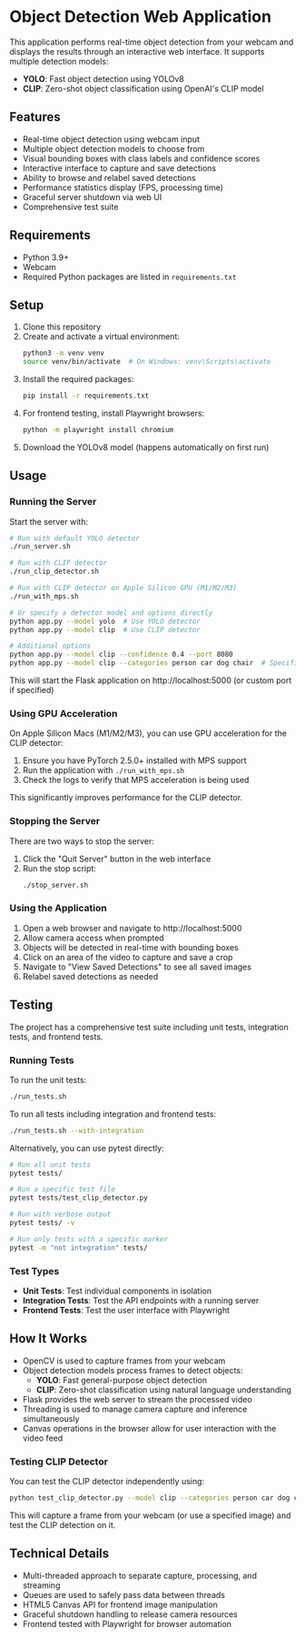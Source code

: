 # Object Detection Web Application

This application performs real-time object detection from your webcam and displays the results through an interactive web interface. It supports multiple detection models:

- **YOLO**: Fast object detection using YOLOv8
- **CLIP**: Zero-shot object classification using OpenAI's CLIP model

## Features

- Real-time object detection using webcam input 
- Multiple object detection models to choose from
- Visual bounding boxes with class labels and confidence scores
- Interactive interface to capture and save detections
- Ability to browse and relabel saved detections
- Performance statistics display (FPS, processing time)
- Graceful server shutdown via web UI
- Comprehensive test suite

## Requirements

- Python 3.9+
- Webcam
- Required Python packages are listed in `requirements.txt`

## Setup

1. Clone this repository
2. Create and activate a virtual environment:
   ```bash
   python3 -m venv venv
   source venv/bin/activate  # On Windows: venv\Scripts\activate
   ```
3. Install the required packages:
   ```bash
   pip install -r requirements.txt
   ```
4. For frontend testing, install Playwright browsers:
   ```bash
   python -m playwright install chromium
   ```
5. Download the YOLOv8 model (happens automatically on first run)

## Usage

### Running the Server

Start the server with:
```bash
# Run with default YOLO detector
./run_server.sh

# Run with CLIP detector
./run_clip_detector.sh

# Run with CLIP detector on Apple Silicon GPU (M1/M2/M3)
./run_with_mps.sh

# Or specify a detector model and options directly
python app.py --model yolo  # Use YOLO detector
python app.py --model clip  # Use CLIP detector

# Additional options
python app.py --model clip --confidence 0.4 --port 8080
python app.py --model clip --categories person car dog chair  # Specific categories for CLIP
```

This will start the Flask application on http://localhost:5000 (or custom port if specified)

### Using GPU Acceleration

On Apple Silicon Macs (M1/M2/M3), you can use GPU acceleration for the CLIP detector:

1. Ensure you have PyTorch 2.5.0+ installed with MPS support
2. Run the application with `./run_with_mps.sh`
3. Check the logs to verify that MPS acceleration is being used

This significantly improves performance for the CLIP detector.

### Stopping the Server

There are two ways to stop the server:
1. Click the "Quit Server" button in the web interface
2. Run the stop script:
   ```bash
   ./stop_server.sh
   ```

### Using the Application

1. Open a web browser and navigate to http://localhost:5000
2. Allow camera access when prompted
3. Objects will be detected in real-time with bounding boxes
4. Click on an area of the video to capture and save a crop
5. Navigate to "View Saved Detections" to see all saved images
6. Relabel saved detections as needed

## Testing

The project has a comprehensive test suite including unit tests, integration tests, and frontend tests.

### Running Tests

To run the unit tests:
```bash
./run_tests.sh
```

To run all tests including integration and frontend tests:
```bash
./run_tests.sh --with-integration
```

Alternatively, you can use pytest directly:
```bash
# Run all unit tests
pytest tests/

# Run a specific test file
pytest tests/test_clip_detector.py

# Run with verbose output
pytest tests/ -v

# Run only tests with a specific marker
pytest -m "not integration" tests/
```

### Test Types

- **Unit Tests**: Test individual components in isolation
- **Integration Tests**: Test the API endpoints with a running server
- **Frontend Tests**: Test the user interface with Playwright

## How It Works

- OpenCV is used to capture frames from your webcam
- Object detection models process frames to detect objects:
  - **YOLO**: Fast general-purpose object detection
  - **CLIP**: Zero-shot classification using natural language understanding
- Flask provides the web server to stream the processed video
- Threading is used to manage camera capture and inference simultaneously
- Canvas operations in the browser allow for user interaction with the video feed

### Testing CLIP Detector

You can test the CLIP detector independently using:
```bash
python test_clip_detector.py --model clip --categories person car dog chair
```

This will capture a frame from your webcam (or use a specified image) and test the CLIP detection on it.

## Technical Details

- Multi-threaded approach to separate capture, processing, and streaming
- Queues are used to safely pass data between threads
- HTML5 Canvas API for frontend image manipulation
- Graceful shutdown handling to release camera resources
- Frontend tested with Playwright for browser automation